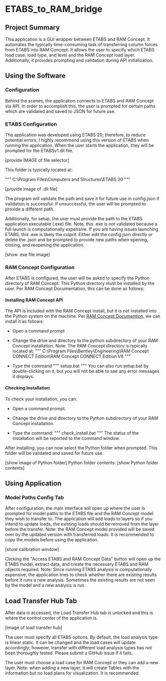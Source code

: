 # ETABS_to_RAM_bridge
## Project Summary
This application is a GUI wrapper between ETABS and RAM Concept. It automates the typically time-consuming task of transferring column forces from ETABS into RAM Concept. It allows the user to specify which ETABS load case, load type, and level and the RAM Concept load layer. Additionally, it provides prompting and validation during API initialization.

## Using the Software
### Configuration
Behind the scenes, the application connects to ETABS and RAM Concept via API. In order to accomplish this, the user is prompted for certain paths which are validated and saved to JSON for future use.

### ETABS Configuration
The application was developed using ETABS 20; therefore, to reduce potential errors, I highly recommend using this version of ETABS when running the application. When the user starts the application, they will be prompted for the ETABSv1.dll file.

[provide IMAGE of file selector]

This folder is typically located at:

"""
C:\Program Files\Computers and Structures\ETABS 20
"""

[provide image of .dll file]

The program will validate the path and save it for future use in config.json if validation is successful. If unsuccessful, the user will be prompted to provide a different path.

Additionally, for setup, the user must provide the path to the ETABS application executable (.exe) file. Note, this .exe is not validated because a full launch is computationally expensive. If you are having issues launching ETABS, this .exe is likely the culprit. Either edit the config.json directly or delete the .json and be prompted to provide new paths when opening, closing, and reopening the application.

[show .exe file image]

### RAM Concept Configuration
After ETABS is configured, the user will be asked to specify the Python directory of RAM Concept. This Python directory must be installed by the user. Per RAM Concept Documentation, this can be done as follows:

#### Installing RAM Concept API
The API is included with the RAM Concept install, but it is not installed into the Python system on the machine. Per [RAM Concept Documention](file:///C:/Program%20Files/Bentley/Engineering/RAM%20Concept%20CONNECT%20Edition/RAM%20Concept%20CONNECT%20Edition%20V8/python/docs/installing_the_api.html#installing-the-api), we can install it as follows:

* Open a command prompt

* Change the drive and directory to the python subdirectory of your RAM Concept installation.
Note: The RAM Concept directory is typically located at:
"""
C:\Program Files\Bentley\Engineering\RAM Concept CONNECT Edition\RAM Concept CONNECT Edition V8
"""

* Type the command
"""
setup.bat
"""
You can also run setup.bat by double-clicking on it, but you will not be able to see any error messages it displays.

#### Checking Installation
To check your installation, you can:

* Open a command prompt.

* Change the drive and directory to the Python subdirectory of your RAM Concept installation.
  
* Type the command:
"""
check_install.bat
"""
The status of the installation will be reported to the command window.

After installing, you can now select the Python folder when prompted. This folder will be validated and saved for future use.

[show image of Python folder]
Python folder contents:
[show Python folder contents]

## Using Application
### Model Paths Config Tab
After configuration, the main interface will open up where the user is prompted for model paths to the ETABS file and the RAM Concept model they wish to transfer to. The application will add loads to layers so if you intend to update loads, the existing loads should be removed from the layer before the transfer. Note: the RAM Concept model provided will be saved over by the updated version with transferred loads. It is recommended to copy the models before using the application.

[show calibration window]

Clicking the "Access ETABS and RAM Concept Data" button will open up the ETABS model, extract data, and create the necessary ETABS and RAM objects required.
Note: Since running ETABS analysis is computationally expensive, the application tries to check whether there are existing results before it runs a new analysis. Sometimes the existing results are not seen by the model and a new analysis is run.

## Load Transfer Hub Tab
After data is accessed, the Load Transfer Hub tab is unlocked and this is where the control center of the application is.

[image of load transfer hub]

The user must specify all ETABS options. By default, the load analysis type is linear static. It can be changed and the load cases will update accordingly; however, transfer with different load analysis types has not been thoroughly tested. Please submit a GitHub issue if it fails.

The user must choose a load case for RAM Concept or they can add a new layer. Note: when adding a new layer, it will create Tables with the information but no load plans for visualization. It is recommended
